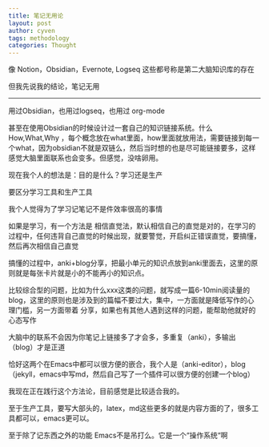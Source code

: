 ```yaml
---
title: 笔记无用论
layout: post
author: cyven
tags: methodology
categories: Thought
---
```



像 Notion，Obsidian，Evernote, Logseq 这些都号称是第二大脑知识库的存在

但我先说我的结论，笔记无用

---

用过Obsidian，也用过logseq，也用过 org-mode

甚至在使用Obsidian的时候设计过一套自己的知识链接系统。什么How,What,Why ，每个概念放在what里面，how里面就放用法，需要链接到每一个what，因为obsidian不就是双链么，然后当时想的也是尽可能链接要多，这样感觉大脑里面联系也会变多。但感觉，没啥卵用。

现在我个人的想法是：目的是什么？学习还是生产

要区分学习工具和生产工具

我个人觉得为了学习记笔记不是件效率很高的事情

如果是学习，有一个方法是 相信直觉法，默认相信自己的直觉是对的，在学习的过程中，任何违背自己直觉的时候出现，就要警觉，开启纠正错误直觉，要搞懂，然后再次相信自己直觉

搞懂的过程中，anki+blog分享，把最小单元的知识点放到anki里面去，这里的原则就是每张卡片就是小的不能再小的知识点。

比较综合型的问题，比如为什么xxx这类的问题，就写成一篇6-10min阅读量的blog，这里的原则也是涉及到的篇幅不要过大，集中，一方面就是降低写作的心理门槛，另一方面带着 分享，如果也有其他人遇到这样的问题，能帮助他就好的心态写作

大脑中的联系不会因为你笔记上链接多了才会多，多重复（anki），多输出（blog）才是正道

恰好这两个在Emacs中都可以很方便的嵌合，我个人是（anki-editor），blog（jekyll，emacs中写md，然后自己写了一个插件可以很方便的创建一个blog）

我现在正在践行这个方法论，目前感觉是比较适合我的。

至于生产工具，要写大部头的，latex，md这些更多的就是内容方面的了，很多工具都可以，emacs更可以。

至于除了记东西之外的功能 Emacs不是吊打么。它是一个“操作系统“啊
